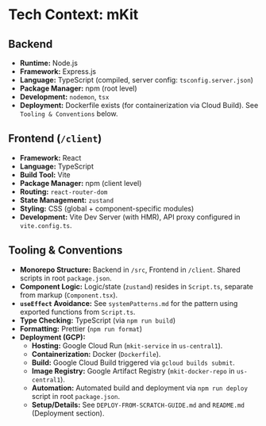 # Tech Context: mKit

## Backend

-   **Runtime:** Node.js
-   **Framework:** Express.js
-   **Language:** TypeScript (compiled, server config: `tsconfig.server.json`)
-   **Package Manager:** npm (root level)
-   **Development:** `nodemon`, `tsx`
-   **Deployment:** Dockerfile exists (for containerization via Cloud Build). See `Tooling & Conventions` below.

## Frontend (`/client`)

-   **Framework:** React
-   **Language:** TypeScript
-   **Build Tool:** Vite
-   **Package Manager:** npm (client level)
-   **Routing:** `react-router-dom`
-   **State Management:** `zustand`
-   **Styling:** CSS (global + component-specific modules)
-   **Development:** Vite Dev Server (with HMR), API proxy configured in `vite.config.ts`.

## Tooling & Conventions

-   **Monorepo Structure:** Backend in `/src`, Frontend in `/client`. Shared scripts in root `package.json`.
-   **Component Logic:** Logic/state (`zustand`) resides in `Script.ts`, separate from markup (`Component.tsx`).
-   **`useEffect` Avoidance:** See `systemPatterns.md` for the pattern using exported functions from `Script.ts`.
-   **Type Checking:** TypeScript (via `npm run build`)
-   **Formatting:** Prettier (`npm run format`)
-   **Deployment (GCP):**
    -   **Hosting:** Google Cloud Run (`mkit-service` in `us-central1`).
    -   **Containerization:** Docker (`Dockerfile`).
    -   **Build:** Google Cloud Build triggered via `gcloud builds submit`.
    -   **Image Registry:** Google Artifact Registry (`mkit-docker-repo` in `us-central1`).
    -   **Automation:** Automated build and deployment via `npm run deploy` script in root `package.json`.
    -   **Setup/Details:** See `DEPLOY-FROM-SCRATCH-GUIDE.md` and `README.md` (Deployment section).
